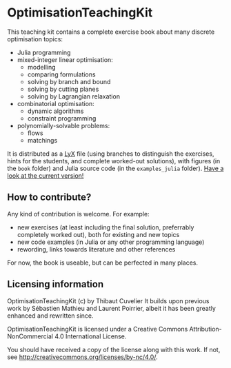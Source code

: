 # OptimisationTeachingKit

This teaching kit contains a complete exercise book about many discrete optimisation topics: 

  * Julia programming
  * mixed-integer linear optimisation: 
    * modelling 
    * comparing formulations
    * solving by branch and bound
    * solving by cutting planes
    * solving by Lagrangian relaxation
  * combinatorial optimisation: 
    * dynamic algorithms
    * constraint programming
  * polynomially-solvable problems: 
    * flows
    * matchings
    
It is distributed as a [LyX](http://www.lyx.org/) file (using branches to distinguish the exercises, hints for the students, and complete worked-out solutions), with figures (in the `book` folder) and Julia source code (in the `examples_julia` folder). [Have a look at the current version!](https://github.com/dourouc05/OptimisationTeachingKit/releases)

## How to contribute? 

Any kind of contribution is welcome. For example: 

  * new exercises (at least including the final solution, preferrably completely worked out), both for existing and new topics
  * new code examples (in Julia or any other programming language)
  * rewording, links towards literature and other references
  
For now, the book is useable, but can be perfected in many places. 

## Licensing information

OptimisationTeachingKit (c) by Thibaut Cuvelier
It builds upon previous work by Sébastien Mathieu and Laurent Poirrier, 
albeit it has been greatly enhanced and rewritten since. 

OptimisationTeachingKit is licensed under a
Creative Commons Attribution-NonCommercial 4.0 International License.

You should have received a copy of the license along with this
work. If not, see <http://creativecommons.org/licenses/by-nc/4.0/>.
